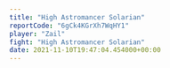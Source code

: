 ```yaml
---
title: "High Astromancer Solarian"
reportCode: "6gCk4KGrXh7WqHY1"
player: "Zail"
fight: "High Astromancer Solarian"
date: 2021-11-10T19:47:04.454000+00:00
---
```

